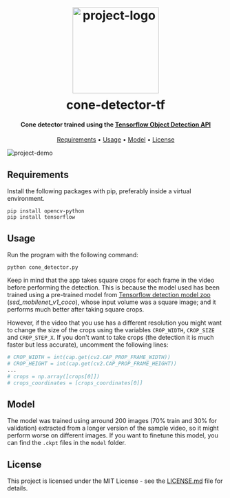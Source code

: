<h1 align="center">
  <div style="margin:10px;">
    <img src="https://github.com/fediazgon/cone-detector-tf/blob/assets/logo.png?raw=true" alt="project-logo" width="200px">
  </div>
  cone-detector-tf
</h1>

<h4 align="center">
Cone detector trained using the <a href="https://github.com/tensorflow/models/tree/master/research/object_detection">Tensorflow Object Detection API</a>
</h4>

<p align="center">
  <a href="#requirements">Requirements</a> •
  <a href="#usage">Usage</a> •
  <a href="#model">Model</a> •
  <a href="#license">License</a>
</p>

![project-demo](https://github.com/fediazgon/cone-detector-tf/blob/assets/demo.gif?raw=true?raw=true)

## Requirements

Install the following packages with pip, preferably inside a virtual environment.

```shell
pip install opencv-python
pip install tensorflow
```

## Usage

Run the program with the following command:

```shell
python cone_detector.py
```

Keep in mind that the app takes square crops for each frame in the video before performing the detection. This is because the model used has been trained using a pre-trained model from [Tensorflow detection model zoo](https://github.com/tensorflow/models/blob/master/research/object_detection/g3doc/detection_model_zoo.md) (_ssd_mobilenet_v1_coco_), whose input volume was a square image; and it performs much better after taking square crops.

However, if the video that you use has a different resolution you might want to change the size of the crops using the variables `CROP_WIDTH`, `CROP_SIZE` and `CROP_STEP_X`. If you don't want to take crops (the detection it is much faster but less accurate), uncomment the following lines:

```python
# CROP_WIDTH = int(cap.get(cv2.CAP_PROP_FRAME_WIDTH))
# CROP_HEIGHT = int(cap.get(cv2.CAP_PROP_FRAME_HEIGHT))
...
# crops = np.array([crops[0]])
# crops_coordinates = [crops_coordinates[0]]
```

## Model

The model was trained using arround 200 images (70% train and 30% for validation) extracted from a longer version of the sample video, so it might perform worse on different images. If you want to finetune this model, you can find the `.ckpt` files in the `model` folder.

## License

This project is licensed under the MIT License - see the [LICENSE.md](LICENSE.md) file for details.

